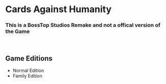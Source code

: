 
# Cards Against Humanity
### This is a BossTop Studios Remake and not a offical version of the Game

</br>

## Game Editions 

- Normal Edition 
- Family Edition